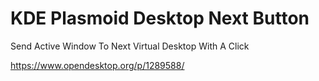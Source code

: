 # KDE Plasmoid Desktop Next Button 
Send Active Window To Next Virtual Desktop With A Click  

https://www.opendesktop.org/p/1289588/
